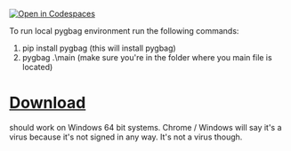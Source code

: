 [![Open in Codespaces](https://classroom.github.com/assets/launch-codespace-7f7980b617ed060a017424585567c406b6ee15c891e84e1186181d67ecf80aa0.svg)](https://classroom.github.com/open-in-codespaces?assignment_repo_id=14098031)

To run local pygbag environment run the following commands:
1. pip install pygbag (this will install pygbag)
2. pygbag .\main (make sure you're in the folder where you main file is located)

# [Download](https://github.com/GithubEnjoyer123/SDEV_220_Final_Project_Magenta/releases/download/Game/U.TTT.exe)

should work on Windows 64 bit systems. Chrome / Windows will say it's a virus because it's not signed in any way. It's not a virus though.

